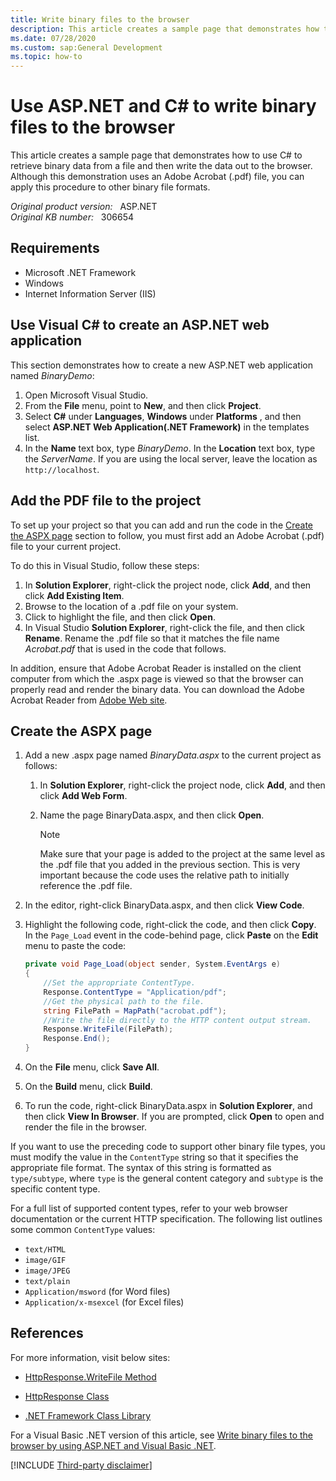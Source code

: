 ```yaml
---
title: Write binary files to the browser
description: This article creates a sample page that demonstrates how to use C# to retrieve binary data from a file and then write the data out to the browser. 
ms.date: 07/28/2020
ms.custom: sap:General Development
ms.topic: how-to
---
```

# Use ASP.NET and C# to write binary files to the browser

This article creates a sample page that demonstrates how to use C# to retrieve binary data from a file and then write the data out to the browser. Although this demonstration uses an Adobe Acrobat (.pdf) file, you can apply this procedure to other binary file formats.

_Original product version:_ &nbsp; ASP.NET  
_Original KB number:_ &nbsp; 306654

## Requirements

- Microsoft .NET Framework
- Windows
- Internet Information Server (IIS)

## Use Visual C# to create an ASP.NET web application

This section demonstrates how to create a new ASP.NET web application named *BinaryDemo*:

1. Open Microsoft Visual Studio.
2. From the **File** menu, point to **New**, and then click **Project**.
3. Select **C#** under **Languages**, **Windows** under **Platforms** , and then select **ASP.NET Web Application(.NET Framework)** in the templates list.
4. In the **Name** text box, type *BinaryDemo*. In the **Location** text box, type the *ServerName*. If you are using the local server, leave the location as `http://localhost`.

## Add the PDF file to the project

To set up your project so that you can add and run the code in the [Create the ASPX page](#create-the-aspx-page) section to follow, you must first add an Adobe Acrobat (.pdf) file to your current project.

To do this in Visual Studio, follow these steps:

1. In **Solution Explorer**, right-click the project node, click **Add**, and then click **Add Existing Item**.
2. Browse to the location of a .pdf file on your system.
3. Click to highlight the file, and then click **Open**.
4. In Visual Studio **Solution Explorer**, right-click the file, and then click **Rename**. Rename the .pdf file so that it matches the file name *Acrobat.pdf* that is used in the code that follows.

In addition, ensure that Adobe Acrobat Reader is installed on the client computer from which the .aspx page is viewed so that the browser can properly read and render the binary data. You can download the Adobe Acrobat Reader from [Adobe Web site](https://www.adobe.com/).

## Create the ASPX page

1. Add a new .aspx page named *BinaryData.aspx* to the current project as follows:

    1. In **Solution Explorer**, right-click the project node, click **Add**, and then click **Add Web Form**.
    2. Name the page BinaryData.aspx, and then click **Open**.

        > [!NOTE]
        > Make sure that your page is added to the project at the same level as the .pdf file that you added in the previous section. This is very important because the code uses the relative path to initially reference the .pdf file.

2. In the editor, right-click BinaryData.aspx, and then click **View Code**.
3. Highlight the following code, right-click the code, and then click **Copy**. In the `Page_Load` event in the code-behind page, click **Paste** on the **Edit** menu to paste the code:

    ```csharp
    private void Page_Load(object sender, System.EventArgs e)
    {
        //Set the appropriate ContentType.
        Response.ContentType = "Application/pdf";
        //Get the physical path to the file.
        string FilePath = MapPath("acrobat.pdf");
        //Write the file directly to the HTTP content output stream.
        Response.WriteFile(FilePath);
        Response.End();
    }
    ```

4. On the **File** menu, click **Save All**.
5. On the **Build** menu, click **Build**.
6. To run the code, right-click BinaryData.aspx in **Solution Explorer**, and then click **View In Browser**. If you are prompted, click **Open** to open and render the file in the browser.

If you want to use the preceding code to support other binary file types, you must modify the value in the `ContentType` string so that it specifies the appropriate file format. The syntax of this string is formatted as `type/subtype`, where `type` is the general content category and `subtype` is the specific content type.

For a full list of supported content types, refer to your web browser documentation or the current HTTP specification. The following list outlines some common `ContentType` values:

- `text/HTML`
- `image/GIF`
- `image/JPEG`
- `text/plain`
- `Application/msword` (for Word files)
- `Application/x-msexcel` (for Excel files)

## References

For more information, visit below sites:

- [HttpResponse.WriteFile Method](/dotnet/api/system.web.httpresponse.writefile)

- [HttpResponse Class](/dotnet/api/system.web.httpresponse)

- [.NET Framework Class Library](/previous-versions/gg145045(v=vs.110))

For a Visual Basic .NET version of this article, see [Write binary files to the browser by using ASP.NET and Visual Basic .NET](https://learn.microsoft.com/en-us/troubleshoot/developer/webapps/aspnet/development/write-binary-files-browser-vb).

[!INCLUDE [Third-party disclaimer](../../../../includes/third-party-disclaimer.md)]
